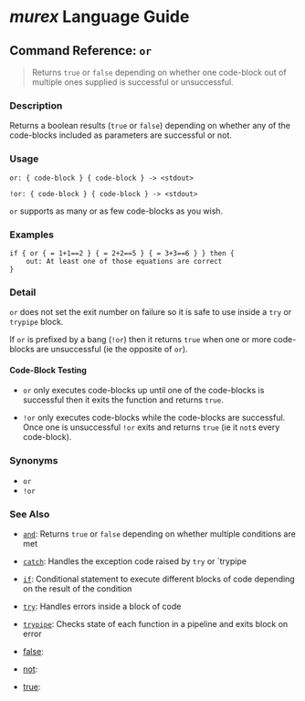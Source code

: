 # _murex_ Language Guide

## Command Reference: `or`

> Returns `true` or `false` depending on whether one code-block out of multiple ones supplied is successful or unsuccessful.

### Description

Returns a boolean results (`true` or `false`) depending on whether any of the
code-blocks included as parameters are successful or not.

### Usage

    or: { code-block } { code-block } -> <stdout>
    
    !or: { code-block } { code-block } -> <stdout>
    
`or` supports as many or as few code-blocks as you wish.

### Examples

    if { or { = 1+1==2 } { = 2+2==5 } { = 3+3==6 } } then {
        out: At least one of those equations are correct
    }

### Detail

`or` does not set the exit number on failure so it is safe to use inside a `try`
or `trypipe` block.

If `or` is prefixed by a bang (`!or`) then it returns `true` when one or more
code-blocks are unsuccessful (ie the opposite of `or`).

#### Code-Block Testing

* `or` only executes code-blocks up until one of the code-blocks is successful
  then it exits the function and returns `true`.

* `!or` only executes code-blocks while the code-blocks are successful. Once one
  is unsuccessful `!or` exits and returns `true` (ie it `not`s every code-block).

### Synonyms

* `or`
* `!or`


### See Also

* [`and`](../docs/commands/and.md):
  Returns `true` or `false` depending on whether multiple conditions are met
* [`catch`](../docs/commands/catch.md):
  Handles the exception code raised by `try` or `trypipe
* [`if`](../docs/commands/if.md):
  Conditional statement to execute different blocks of code depending on the result of the condition
* [`try`](../docs/commands/try.md):
  Handles errors inside a block of code
* [`trypipe`](../docs/commands/trypipe.md):
  Checks state of each function in a pipeline and exits block on error
* [false](../docs/commands/commands/false.md):
  
* [not](../docs/commands/commands/not.md):
  
* [true](../docs/commands/commands/true.md):
  